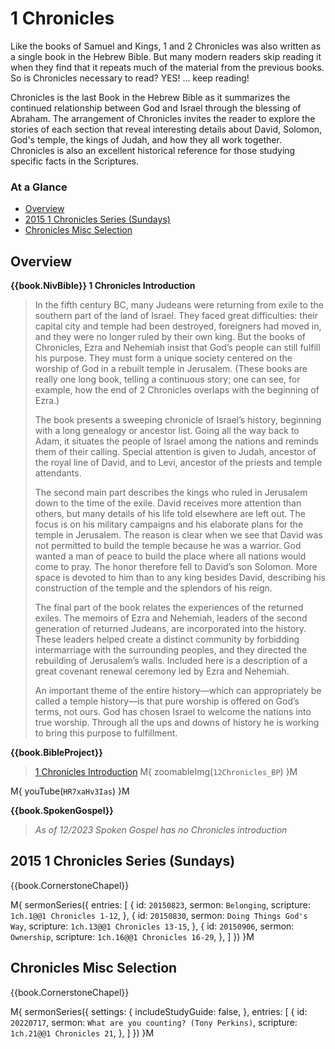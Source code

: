 # 1 Chronicles

Like the books of Samuel and Kings, 1 and 2 Chronicles was also
written as a single book in the Hebrew Bible. But many modern readers
skip reading it when they find that it repeats much of the material
from the previous books. So is Chronicles necessary to read? YES!
... keep reading!

Chronicles is the last Book in the Hebrew Bible as it summarizes the
continued relationship between God and Israel through the blessing of
Abraham. The arrangement of Chronicles invites the reader to explore
the stories of each section that reveal interesting details about
David, Solomon, God's temple, the kings of Judah, and how they all
work together. Chronicles is also an excellent historical reference
for those studying specific facts in the Scriptures.


### At a Glance

- [Overview](#overview)
- [2015 1 Chronicles Series (Sundays)](#2015-1-chronicles-series-sundays)
- [Chronicles Misc Selection](#chronicles-misc-selection)


## Overview

**{{book.NivBible}} 1 Chronicles Introduction**

> In the fifth century BC, many Judeans were returning from exile to the
> southern part of the land of Israel. They faced great difficulties:
> their capital city and temple had been destroyed, foreigners had moved
> in, and they were no longer ruled by their own king. But the books of
> Chronicles, Ezra and Nehemiah insist that God’s people can still
> fulfill his purpose. They must form a unique society centered on the
> worship of God in a rebuilt temple in Jerusalem. (These books are
> really one long book, telling a continuous story; one can see, for
> example, how the end of 2 Chronicles overlaps with the beginning of
> Ezra.)
> 
> The book presents a sweeping chronicle of Israel’s history, beginning
> with a long genealogy or ancestor list. Going all the way back to
> Adam, it situates the people of Israel among the nations and reminds
> them of their calling. Special attention is given to Judah, ancestor
> of the royal line of David, and to Levi, ancestor of the priests and
> temple attendants.
> 
> The second main part describes the kings who ruled in Jerusalem down
> to the time of the exile. David receives more attention than others,
> but many details of his life told elsewhere are left out. The focus is
> on his military campaigns and his elaborate plans for the temple in
> Jerusalem. The reason is clear when we see that David was not
> permitted to build the temple because he was a warrior. God wanted a
> man of peace to build the place where all nations would come to
> pray. The honor therefore fell to David’s son Solomon. More space is
> devoted to him than to any king besides David, describing his
> construction of the temple and the splendors of his reign.
> 
> The final part of the book relates the experiences of the returned
> exiles. The memoirs of Ezra and Nehemiah, leaders of the second
> generation of returned Judeans, are incorporated into the
> history. These leaders helped create a distinct community by
> forbidding intermarriage with the surrounding peoples, and they
> directed the rebuilding of Jerusalem’s walls. Included here is a
> description of a great covenant renewal ceremony led by Ezra and
> Nehemiah.
> 
> An important theme of the entire history—which can appropriately be
> called a temple history—is that pure worship is offered on God’s
> terms, not ours. God has chosen Israel to welcome the nations into
> true worship. Through all the ups and downs of history he is working
> to bring this purpose to fulfillment.


**{{book.BibleProject}}**

> [1 Chronicles Introduction](https://bibleproject.com/explore/video/chronicles/)
M{ zoomableImg(`12Chronicles_BP`) }M

M{ youTube(`HR7xaHv3Ias`) }M

**{{book.SpokenGospel}}**

> _As of 12/2023 Spoken Gospel has no Chronicles introduction_



## 2015 1 Chronicles Series (Sundays)

{{book.CornerstoneChapel}}

M{ sermonSeries({
  entries: [
    { id: `20150823`, sermon: `Belonging`,              scripture: `1ch.1@@1 Chronicles 1-12`,   },
    { id: `20150830`, sermon: `Doing Things God's Way`, scripture: `1ch.13@@1 Chronicles 13-15`, },
    { id: `20150906`, sermon: `Ownership`,              scripture: `1ch.16@@1 Chronicles 16-29`, },
  ]
}) }M



## Chronicles Misc Selection

{{book.CornerstoneChapel}}

M{ sermonSeries({
  settings: {
    includeStudyGuide: false,
  },
  entries: [
    { id: `20220717`, sermon: `What are you counting? (Tony Perkins)`, scripture: `1ch.21@@1 Chronicles 21`, },
  ]
}) }M
